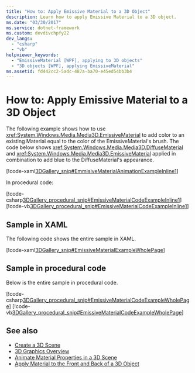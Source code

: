```yaml
---
title: "How to: Apply Emissive Material to a 3D Object"
description: Learn how to apply Emissive Material to a 3D object.
ms.date: "03/30/2017"
ms.service: dotnet-framework
ms.custom: devdivchpfy22
dev_langs: 
  - "csharp"
  - "vb"
helpviewer_keywords: 
  - "EmissiveMaterial [WPF], applying to 3D objects"
  - "3D objects [WPF], applying EmissiveMaterial"
ms.assetid: fd442cc2-5adc-487a-ba70-e45ed54bb3b4
---
```

# How to: Apply Emissive Material to a 3D Object

The following example shows how to use <xref:System.Windows.Media.Media3D.EmissiveMaterial> to add color to an existing Material equal to the color of the EmissiveMaterial's brush. The code below shows <xref:System.Windows.Media.Media3D.DiffuseMaterial> and <xref:System.Windows.Media.Media3D.EmissiveMaterial> applied in combination to add blue to the DiffuseMaterial's appearance.

[!code-xaml[3DGallery_snip#EmmisiveMaterialAnimationExampleInline1](~/samples/snippets/csharp/VS_Snippets_Wpf/3DGallery_snip/CS/EmissiveMaterialExample.xaml#emmisivematerialanimationexampleinline1)]

In procedural code:

[!code-csharp[3DGallery_procedural_snip#EmissiveMaterialCodeExampleInline1](~/samples/snippets/csharp/VS_Snippets_Wpf/3DGallery_procedural_snip/CSharp/EmissiveMaterialExample.cs#emissivematerialcodeexampleinline1)]
[!code-vb[3DGallery_procedural_snip#EmissiveMaterialCodeExampleInline1](~/samples/snippets/visualbasic/VS_Snippets_Wpf/3DGallery_procedural_snip/visualbasic/emissivematerialexample.vb#emissivematerialcodeexampleinline1)]

## Sample in XAML

The following code shows the entire sample in XAML.

[!code-xaml[3DGallery_snip#EmissiveMaterialExampleWholePage](~/samples/snippets/csharp/VS_Snippets_Wpf/3DGallery_snip/CS/EmissiveMaterialExample.xaml#emissivematerialexamplewholepage)]

## Sample in procedural code

Below is the entire sample in procedural code.

[!code-csharp[3DGallery_procedural_snip#EmissiveMaterialCodeExampleWholePage](~/samples/snippets/csharp/VS_Snippets_Wpf/3DGallery_procedural_snip/CSharp/EmissiveMaterialExample.cs#emissivematerialcodeexamplewholepage)]
[!code-vb[3DGallery_procedural_snip#EmissiveMaterialCodeExampleWholePage](~/samples/snippets/visualbasic/VS_Snippets_Wpf/3DGallery_procedural_snip/visualbasic/emissivematerialexample.vb#emissivematerialcodeexamplewholepage)]

## See also

- [Create a 3D Scene](how-to-create-a-3-d-scene.md)
- [3D Graphics Overview](3-d-graphics-overview.md)
- [Animate Material Properties in a 3D Scene](how-to-animate-material-properties-in-a-3-d-scene.md)
- [Apply Material to the Front and Back of a 3D Object](how-to-apply-material-to-the-front-and-back-of-a-3-d-object.md)
